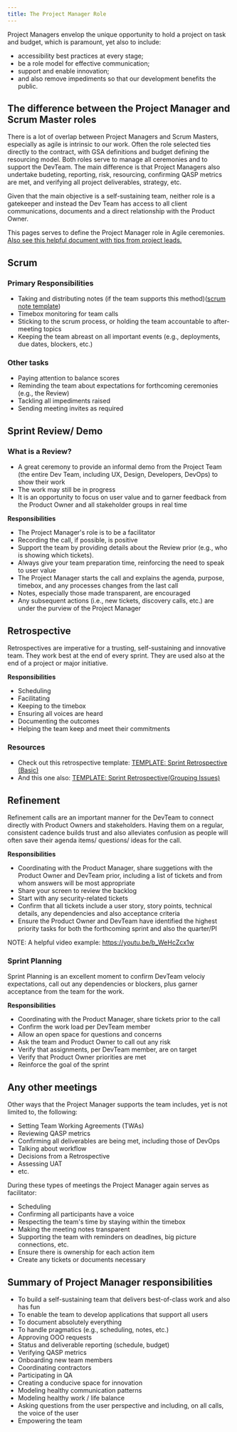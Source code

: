 ```yaml
---
title: The Project Manager Role
---
```


Project Managers envelop the unique opportunity to hold a project on task and budget, which is paramount, yet also to include:

-   accessibility best practices at every stage;
-   be a role model for effective communication;
-   support and enable innovation;
-   and also remove impediments so that our development benefits the public.

## The difference between the Project Manager and Scrum Master roles

There is a lot of overlap between Project Managers and Scrum Masters, especially as agile is intrinsic to our work. Often the role selected ties directly to the contract, with GSA definitions and budget defining the resourcing model. Both roles serve to manage all ceremonies and to support the DevTeam. The main difference is that Project Managers also undertake budeting, reporting, risk, resourcing, confirming QASP metrics are met, and verifying all project deliverables, strategy, etc.

Given that the main objective is a self-sustaining team, neither role is a gatekeeper and instead the Dev Team has access to all client communications, documents and a direct relationship with the Product Owner.

This pages serves to define the Project Manager role in Agile ceremonies. [Also see this helpful document with tips from project leads.](https://docs.google.com/document/d/1QIUZC7qJJt9A0XWxb-kDAfVBI4Bf9GoqrZbPRnUQ9fA/edit#heading=h.qho48irft1kw)

## Scrum

### Primary Responsibilities

-   Taking and distributing notes (if the team supports this method)([scrum note template](https://docs.google.com/document/d/17tl3lPu-3Uo6_YCEtb6AH9HsaILLS1UTmoUFIuXoqDc/edit))
-   Timebox monitoring for team calls
-   Sticking to the scrum process, or holding the team accountable to after-meeting topics
-   Keeping the team abreast on all important events (e.g., deployments, due dates, blockers, etc.)

### Other tasks

-   Paying attention to balance scores
-   Reminding the team about expectations for forthcoming ceremonies (e.g., the Review)
-   Tackling all impediments raised
-   Sending meeting invites as required

## Sprint Review/ Demo

### What is a Review?

-   A great ceremony to provide an informal demo from the Project Team (the entire Dev Team, including UX, Design, Developers, DevOps) to show their work
-   The work may still be in progress
-   It is an opportunity to focus on user value and to garner feedback from the Product Owner and all stakeholder groups in real time

**Responsibilities**

-   The Project Manager's role is to be a facilitator
-   Recording the call, if possible, is positive
-   Support the team by providing details about the Review prior (e.g., who is showing which tickets).
-   Always give your team preparation time, reinforcing the need to speak to user value
-   The Project Manager starts the call and explains the agenda, purpose, timebox, and any processes changes from the last call
-   Notes, especially those made transparent, are encouraged
-   Any subsequent actions (i.e., new tickets, discovery calls, etc.) are under the purview of the Project Manager

## Retrospective

Retrospectives are imperative for a trusting, self-sustaining and innovative team. They work best at the end of every sprint. They are used also at the end of a project or major initiative.

**Responsibilities**

-   Scheduling
-   Facilitating
-   Keeping to the timebox
-   Ensuring all voices are heard
-   Documenting the outcomes
-   Helping the team keep and meet their commitments

### Resources

-   Check out this retrospective template: [TEMPLATE: Sprint Retrospective (Basic)](https://trello.com/b/YEXXigXH/template-sprint-retrospective)
-   And this one also: [TEMPLATE: Sprint Retrospective(Grouping Issues)](https://trello.com/b/jG9U4I6l/template-sprint-retrospective-grouping-issues)

## Refinement

Refinement calls are an important manner for the DevTeam to connect directly with Product Owners and stakeholders. Having them on a regular, consistent cadence builds trust and also alleviates confusion as people will often save their agenda items/ questions/ ideas for the call.

**Responsibilities**

-   Coordinating with the Product Manager, share suggetions with the Product Owner and DevTeam prior, including a list of tickets and from whom answers will be most appropriate
-   Share your screen to review the backlog
-   Start with any security-related tickets
-   Confirm that all tickets include a user story, story points, technical details, any dependencies and also acceptance criteria
-   Ensure the Product Owner and DevTeam have identified the highest priority tasks for both the forthcoming sprint and also the quarter/PI

NOTE: A helpful video example: <https://youtu.be/b_WeHcZcx1w>

### Sprint Planning

Sprint Planning is an excellent moment to confirm DevTeam velociy expectations, call out any dependencies or blockers, plus garner acceptance from the team for the work.

**Responsibilities**

-   Coordinating with the Product Manager, share tickets prior to the call
-   Confirm the work load per DevTeam member
-   Allow an open space for questions and concerns
-   Ask the team and Product Owner to call out any risk
-   Verify that assignments, per DevTeam member, are on target
-   Verify that Product Owner priorities are met
-   Reinforce the goal of the sprint

## Any other meetings

Other ways that the Project Manager supports the team includes, yet is not limited to, the following:

-   Setting Team Working Agreements (TWAs)
-   Reviewing QASP metrics
-   Confirming all deliverables are being met, including those of DevOps
-   Talking about workflow
-   Decisions from a Retrospective
-   Assessing UAT
-   etc.

During these types of meetings the Project Manager again serves as facilitator:

-   Scheduling
-   Confirming all participants have a voice
-   Respecting the team's time by staying within the timebox
-   Making the meeting notes transparent
-   Supporting the team with reminders on deadlnes, big picture connections, etc.
-   Ensure there is ownership for each action item
-   Create any tickets or documents necessary

## Summary of Project Manager responsibilities

-   To build a self-sustaining team that delivers best-of-class work and also has fun
-   To enable the team to develop applications that support all users
-   To document absolutely everything
-   To handle pragmatics (e.g., scheduling, notes, etc.)
-   Approving OOO requests
-   Status and deliverable reporting (schedule, budget)
-   Verifying QASP metrics
-   Onboarding new team members
-   Coordinating contractors
-   Participating in QA
-   Creating a conducive space for innovation
-   Modeling healthy communication patterns
-   Modeling healthy work / life balance
-   Asking questions from the user perspective and including, on all calls, the voice of the user
-   Empowering the team
